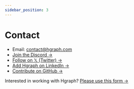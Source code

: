 ```yaml
---
sidebar_position: 3
---
```


# Contact

- Email: contact@hgraph.com
- [Join the Discord →](https://discord.gg/dwxpRHHVWX)
- [Follow on 𝕏 (Twitter) →](https://x.com/hgraph_io)
- [Add Hgraph on LinkedIn →](https://www.linkedin.com/company/hgraph_io)
- [Contribute on GitHub →](https://github.com/hgraph-io)

Interested in working with Hgraph? [Please use this form →](https://form.typeform.com/to/LUnKkmRL)